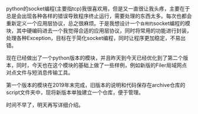 python的socket编程(主要指tcp)我很喜欢用，但是又一直很让我头疼，主要在于总是会出现各种各样的错误导致程序终止运行，需要处理的东西太多。每次也都会重新定义一个应用层协议，总之很麻烦。于是我想设计一个`自用的`socket编程的模块，其中硬编码进去一个我觉得合适的应用层协议，同时将常用的功能进行封装，处理各种Exception，目标在于简化socket编程，同时让程序更加稳定，不易出错。

现在已经做出了一个python版本的模块，并且昨天到今天已经优化到了第二个版本，同时，今天也在这个模块的基础上做了一些样例，例如新版的Filer局域网点对点文件与短消息传输工具。

第一个版本的模块在2019年末完成，旧版本的说明和代码保存在archive仓库的script文件夹中，现将新版本单独建立一个仓库，便于管理。

时间不早了，明天再写详细介绍。